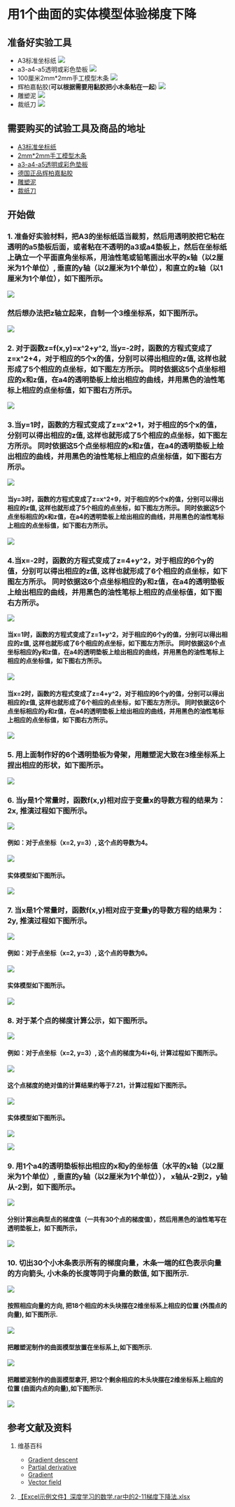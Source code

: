 # 用1个曲面的实体模型体验梯度下降

## 准备好实验工具

- A3标准坐标纸
![](/images/微分/用1个曲面的实体模型体验梯度下降/A3标准坐标纸.jpg)
- a3-a4-a5透明或彩色垫板
![](/images/微分/用1个曲面的实体模型体验梯度下降/a3-a4-a5透明或彩色垫板.jpg)
- 100厘米2mm*2mm手工模型木条
![](/images/微分/用1个曲面的实体模型体验梯度下降/2mm手工模型木条.jpg)
- 辉柏嘉黏胶(**可以根据需要用黏胶把小木条粘在一起**)
![](/images/微分/用1个曲面的实体模型体验梯度下降/辉柏嘉黏胶.jpg)
- 雕塑泥
![](/images/微分/用1个曲面的实体模型体验梯度下降/雕塑泥.jpg)
- 裁纸刀
![](/images/微分/用1个曲面的实体模型体验梯度下降/裁纸刀.jpg)


## 需要购买的试验工具及商品的地址

- [A3标准坐标纸](https://detail.tmall.com/item.htm?id=27142292922&ali_refid=a3_430583_1006:1105863285:N:dZ%20MV6sJ%20YlXqxaoC1QlJw==:77285e2bbcb0cebf9d00068f21bd840f&ali_trackid=1_77285e2bbcb0cebf9d00068f21bd840f&spm=a230r.1.14.1&skuId=3165771512170)
- [2mm*2mm手工模型木条](https://item.taobao.com/item.htm?spm=a1z09.2.0.0.7f642e8dJTGJWM&id=543446811425&_u=3c6ncud14e3)
- [a3-a4-a5透明或彩色垫板](https://detail.tmall.com/item.htm?id=572373987578&spm=a1z09.2.0.0.7f642e8dJTGJWM&_u=3c6ncud6913&skuId=3884138486259)
- [德国正品辉柏嘉黏胶](https://detail.tmall.com/item.htm?id=578158176708&spm=a1z09.2.0.0.7f642e8dJTGJWM&_u=3c6ncudc3bc&skuId=3997768894943)
- [雕塑泥](https://item.taobao.com/item.htm?spm=a230r.1.14.16.1c8354f4Ig6vLs&id=595424471145&ns=1&abbucket=9#detail)
- [裁纸刀](https://detail.tmall.com/item.htm?spm=a230r.1.14.79.1e012168BY0hrV&id=525626246187&ns=1&abbucket=9&skuId=4023711373509)

## 开始做

### 1. 准备好实验材料，把A3的坐标纸适当裁剪，然后用透明胶把它粘在透明的a5垫板后面，或者粘在不透明的a3或a4垫板上，然后在坐标纸上确立一个平面直角坐标系，用油性笔或铅笔画出水平的x轴（以2厘米为1个单位）, 垂直的y轴（以2厘米为1个单位），和直立的z轴（以1厘米为1个单位），如下图所示。

![](/images/微分/用1个曲面的实体模型体验梯度下降/1a1.jpg)

### 然后想办法把z轴立起来，自制一个3维坐标系，如下图所示。

![](/images/微分/用1个曲面的实体模型体验梯度下降/1a2.jpg)

### 2. 对于函数z=f(x,y)=x^2+y^2, 当y=-2时，函数的方程式变成了z=x^2+4，对于相应的5个x的值，分别可以得出相应的z值, 这样也就形成了5个相应的点坐标，如下图左方所示。 同时依据这5个点坐标相应的x和z值，在a4的透明垫板上绘出相应的曲线，并用黑色的油性笔标上相应的点坐标值，如下图右方所示。

![](/images/微分/用1个曲面的实体模型体验梯度下降/2a1.jpg)

### 3.当y=1时，函数的方程式变成了z=x^2+1，对于相应的5个x的值，分别可以得出相应的z值, 这样也就形成了5个相应的点坐标，如下图左方所示。 同时依据这5个点坐标相应的x和z值，在a4的透明垫板上绘出相应的曲线，并用黑色的油性笔标上相应的点坐标值，如下图右方所示。

![](/images/微分/用1个曲面的实体模型体验梯度下降/3a1.jpg)

#### 当y=3时，函数的方程式变成了z=x^2+9，对于相应的5个x的值，分别可以得出相应的z值, 这样也就形成了5个相应的点坐标，如下图左方所示。 同时依据这5个点坐标相应的x和z值，在a4的透明垫板上绘出相应的曲线，并用黑色的油性笔标上相应的点坐标值，如下图右方所示。

![](/images/微分/用1个曲面的实体模型体验梯度下降/3a2.jpg)

### 4.当x=-2时，函数的方程式变成了z=4+y^2，对于相应的6个y的值，分别可以得出相应的z值, 这样也就形成了6个相应的点坐标，如下图左方所示。 同时依据这6个点坐标相应的y和z值，在a4的透明垫板上绘出相应的曲线，并用黑色的油性笔标上相应的点坐标值，如下图右方所示。

![](/images/微分/用1个曲面的实体模型体验梯度下降/4a1.jpg)

#### 当x=1时，函数的方程式变成了z=1+y^2，对于相应的6个y的值，分别可以得出相应的z值, 这样也就形成了6个相应的点坐标，如下图左方所示。 同时依据这6个点坐标相应的y和z值，在a4的透明垫板上绘出相应的曲线，并用黑色的油性笔标上相应的点坐标值，如下图右方所示。

![](/images/微分/用1个曲面的实体模型体验梯度下降/4a2.jpg)

#### 当x=2时，函数的方程式变成了z=4+y^2，对于相应的6个y的值，分别可以得出相应的z值, 这样也就形成了6个相应的点坐标，如下图左方所示。 同时依据这6个点坐标相应的y和z值，在a4的透明垫板上绘出相应的曲线，并用黑色的油性笔标上相应的点坐标值，如下图右方所示。

![](/images/微分/用1个曲面的实体模型体验梯度下降/4a3.jpg)

### 5. 用上面制作好的6个透明垫板为骨架，用雕塑泥大致在3维坐标系上捏出相应的形状，如下图所示。

![](/images/微分/用1个曲面的实体模型体验梯度下降/5a.jpg)

### 6. 当y是1个常量时，函数f(x,y)相对应于变量x的导数方程的结果为：2x, 推演过程如下图所示。

![](/images/微分/用1个曲面的实体模型体验梯度下降/6a1.jpg)

#### 例如：对于点坐标（x=2, y=3）, 这个点的导数为4。

![](/images/微分/用1个曲面的实体模型体验梯度下降/6a2.jpg)

#### 实体模型如下图所示。

![](/images/微分/用1个曲面的实体模型体验梯度下降/6a3.jpg)

### 7. 当x是1个常量时，函数f(x,y)相对应于变量y的导数方程的结果为：2y, 推演过程如下图所示。

![](/images/微分/用1个曲面的实体模型体验梯度下降/7a1.jpg)

#### 例如：对于点坐标（x=2, y=3）, 这个点的导数为6。

![](/images/微分/用1个曲面的实体模型体验梯度下降/7a2.jpg)

#### 实体模型如下图所示。

![](/images/微分/用1个曲面的实体模型体验梯度下降/7a3.jpg)

### 8. 对于某个点的梯度计算公示，如下图所示。

![](/images/微分/用1个曲面的实体模型体验梯度下降/8a1.jpg)

#### 例如：对于点坐标（x=2, y=3）, 这个点的梯度为4i+6j, 计算过程如下图所示。

![](/images/微分/用1个曲面的实体模型体验梯度下降/8a2.jpg)

#### 这个点梯度的绝对值的计算结果约等于7.21，计算过程如下图所示。

![](/images/微分/用1个曲面的实体模型体验梯度下降/8a2-2.jpg)

#### 实体模型如下图所示。

![](/images/微分/用1个曲面的实体模型体验梯度下降/8a3.jpg)

![](/images/微分/用1个曲面的实体模型体验梯度下降/8a4.jpg)

### 9. 用1个a4的透明垫板标出相应的x和y的坐标值（水平的x轴（以2厘米为1个单位）, 垂直的y轴（以2厘米为1个单位））， x轴从-2到2，y轴从-2到，如下图所示。

![](/images/微分/用1个曲面的实体模型体验梯度下降/9a1.jpg)

#### 分别计算出典型点的梯度值（一共有30个点的梯度值），然后用黑色的油性笔写在透明垫板上，如下图所示，

![](/images/微分/用1个曲面的实体模型体验梯度下降/9a2.jpg)

### 10. 切出30个小木条表示所有的梯度向量，木条一端的红色表示向量的方向箭头, 小木条的长度等同于向量的数值, 如下图所示.

![](/images/微分/用1个曲面的实体模型体验梯度下降/10a1.jpg)

#### 按照相应向量的方向, 把18个相应的木头块摆在2维坐标系上相应的位置 (外围点的向量), 如下图所示. 

![](/images/微分/用1个曲面的实体模型体验梯度下降/10a2.jpg)

#### 把雕塑泥制作的曲面模型放置在坐标系上,如下图所示. 

![](/images/微分/用1个曲面的实体模型体验梯度下降/10a3.jpg)

#### 把雕塑泥制作的曲面模型拿开, 把12个剩余相应的木头块摆在2维坐标系上相应的位置 (曲面内点的向量),如下图所示. 

![](/images/微分/用1个曲面的实体模型体验梯度下降/10a4.jpg)

## 参考文献及资料

1. 维基百科
	- [Gradient descent](https://en.wikipedia.org/wiki/Gradient_descent) 
	- [Partial derivative](https://en.wikipedia.org/wiki/Partial_derivative) 
	- [Gradient](https://en.wikipedia.org/wiki/Gradient) 
	- [Vector field](https://en.wikipedia.org/wiki/Vector_fieldt) 

2. [【Excel示例文件】深度学习的数学.rar中的2-11梯度下降法.xlsx](http://www.ituring.com.cn/book/2593)


